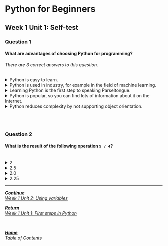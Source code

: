 # Python for Beginners

## Week 1 Unit 1: Self-test

### Question 1

#### What are advantages of choosing Python for programming?

*There are 3 correct answers to this question.*

<br>

<details>
	<summary>Python is easy to learn.</summary>
	<img  src="selftest/check.png" width="25">
</details>

<details>
	<summary>Python is used in industry, for example in the field of machine learning.</summary>
	<img  src="selftest/check.png" width="25">
</details>

<details>
	<summary>Learning Python is the first step to speaking Parseltongue.</summary>
	<img  src="selftest/cross.png" width="25">
</details>

<details>
	<summary>Python is popular, so you can find lots of information about it on the Internet.</summary>
	<img  src="selftest/check.png" width="25">
</details>

<details>
	<summary>Python reduces complexity by not supporting object orientation.</summary>
	<img  src="selftest/cross.png" width="25">
</details>

<br><br>

### Question 2

#### What is the result of the following operation ```9 / 4```?

<br>

<details>
	<summary>2</summary>
	<img  src="selftest/cross.png" width="25">
</details>

<details>
	<summary>2.5</summary>
	<img  src="selftest/cross.png" width="25">
</details>

<details>
	<summary>2.0</summary>
	<img  src="selftest/cross.png" width="25">
</details>

<details>
	<summary>2.25</summary>
	<img  src="selftest/check.png" width="25">
</details>

---

[***Continue*** <br> *Week 1 Unit 2: Using variables*](week1_unit2_using_variables.md)

[***Return*** <br> *Week 1 Unit 1: First steps in Python*](week1_unit1_first_steps_in_python.md)

<br>

[***Home*** <br>*Table of Contents*](home.md)